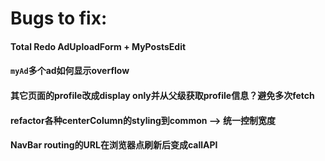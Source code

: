# Bugs to fix:

#### Total Redo AdUploadForm + MyPostsEdit

#### `myAd`多个ad如何显示overflow

#### 其它页面的profile改成display only并从父级获取profile信息？避免多次fetch

#### refactor各种centerColumn的styling到common --> 统一控制宽度

#### NavBar routing的URL在浏览器点刷新后变成callAPI





